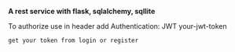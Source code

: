 **A rest service with flask, sqlalchemy, sqllite**

To authorize use in header add Authentication: JWT your-jwt-token
    
    get your token from login or register 
   